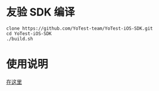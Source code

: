 #  友验 SDK 编译

```
clone https://github.com/YoTest-team/YoTest-iOS-SDK.git
cd YoTest-iOS-SDK
./build.sh
```

# 使用说明

[在这里](./Capture/README.md)
